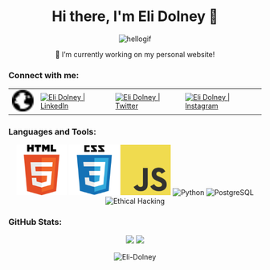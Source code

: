 <h1 align="center">Hi there, I'm Eli Dolney 👋</h1>

<p align="center">
  <img src="https://user-images.githubusercontent.com/67560900/107698101-10797e00-6cda-11eb-8357-b7808d66151a.gif" width="310" alt="hellogif">
</p>

<p align="center">
  🌱 I’m currently working on my personal website!
</p>

### Connect with me:

<p align="center">
  <table align="center" cellspacing="0" cellpadding="0" style="border-collapse: collapse; border: none;">
    <tr>
      <td style="border: none;"><a href="https://www.google.com/" target="_blank"><img alt="Filler Website" src="https://raw.githubusercontent.com/iconic/open-iconic/master/svg/globe.svg" width="50px"></a></td>
      <td style="border: none;"><a href="https://www.linkedin.com/in/eli-dolney-415166161/" target="_blank"><img alt="Eli Dolney | LinkedIn" src="https://cdn.jsdelivr.net/npm/simple-icons@v3/icons/linkedin.svg" width="50px"></a></td>
      <td style="border: none;"><a href="https://twitter.com/K9Ghostz" target="_blank"><img alt="Eli Dolney | Twitter" src="https://cdn.jsdelivr.net/npm/simple-icons@v3/icons/twitter.svg" width="50px"></a></td>
      <td style="border: none;"><a href="https://www.instagram.com/e.dolney/" target="_blank"><img alt="Eli Dolney | Instagram" src="https://cdn.jsdelivr.net/npm/simple-icons@v3/icons/instagram.svg" width="50px"></a></td>
    </tr>
  </table>
</p>


### Languages and Tools:

<p align="center">
  <img alt="HTML5" width="100px" src="https://raw.githubusercontent.com/github/explore/80688e429a7d4ef2fca1e82350fe8e3517d3494d/topics/html/html.png">
  <img alt="CSS3" width="100px" src="https://raw.githubusercontent.com/github/explore/80688e429a7d4ef2fca1e82350fe8e3517d3494d/topics/css/css.png">
  <img alt="JavaScript" width="100px" src="https://raw.githubusercontent.com/github/explore/80688e429a7d4ef2fca1e82350fe8e3517d3494d/topics/javascript/javascript.png">
  <img alt="Python" width="100px" src="https://upload.wikimedia.org/wikipedia/commons/thumb/c/c3/Python-logo-notext.svg/2048px-Python-logo-notext.svg.png">
  <img alt="PostgreSQL" width="100px" src="https://www.postgresql.org/media/img/about/press/elephant.png">
  <img alt="Ethical Hacking" width="100px" src="https://www.fusd.net/cms/lib/CA50000190/Centricity/Domain/2996/CTE%20logos-07.png">
</p>

### GitHub Stats:

<p align="center">
  <img height="180em" src="https://github-readme-stats.vercel.app/api?username=Eli-Dolney&show_icons=true&locale=en">
  <img height="180em" src="https://github-readme-stats.vercel.app/api/top-langs?username=Eli-Dolney&show_icons=true&locale=en&layout=compact">
</p>

<p align="center">
  <img align="center" src="https://github-readme-streak-stats.herokuapp.com/?user=Eli-Dolney&" alt="Eli-Dolney" />
</p>

